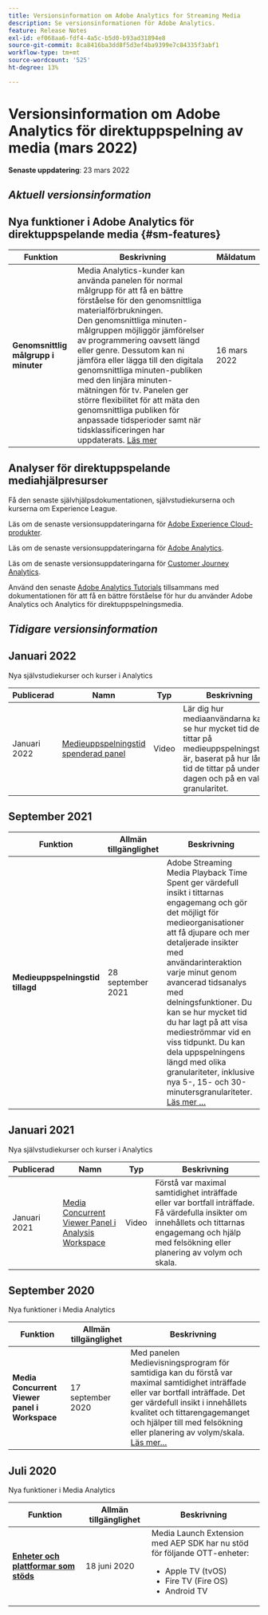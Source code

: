 ```yaml
---
title: Versionsinformation om Adobe Analytics for Streaming Media
description: Se versionsinformationen för Adobe Analytics.
feature: Release Notes
exl-id: ef068aa6-fdf4-4a5c-b5d0-b93ad31894e8
source-git-commit: 8ca8416ba3dd8f5d3ef4ba9399e7c84335f3abf1
workflow-type: tm+mt
source-wordcount: '525'
ht-degree: 13%

---
```


# Versionsinformation om Adobe Analytics för direktuppspelning av media (mars 2022)

**Senaste uppdatering**: 23 mars 2022

## *Aktuell versionsinformation*

## Nya funktioner i Adobe Analytics för direktuppspelande media  {#sm-features}

| Funktion | Beskrivning | Måldatum |
| ----------- | ---------- | ------- |
| **Genomsnittlig målgrupp i minuter** | Media Analytics-kunder kan använda panelen för normal målgrupp för att få en bättre förståelse för den genomsnittliga materialförbrukningen. <br>Den genomsnittliga minuten-målgruppen möjliggör jämförelser av programmering oavsett längd eller genre. Dessutom kan ni jämföra eller lägga till den digitala genomsnittliga minuten-publiken med den linjära minuten-mätningen för tv. Panelen ger större flexibilitet för att mäta den genomsnittliga publiken för anpassade tidsperioder samt när tidsklassificeringen har uppdaterats.  [Läs mer](https://experienceleague.adobe.com/docs/media-analytics/using/media-reports/average-minute-audience.html?lang=en) | 16 mars 2022 |

## Analyser för direktuppspelande mediahjälpresurser

Få den senaste självhjälpsdokumentationen, självstudiekurserna och kurserna om Experience League.

Läs om de senaste versionsuppdateringarna för [Adobe Experience Cloud-produkter](https://business.adobe.com/products/adobe-experience-cloud-products.html).

Läs om de senaste versionsuppdateringarna för [Adobe Analytics](https://experienceleague.adobe.com/docs/analytics/release-notes/latest.html?lang=en).

Läs om de senaste versionsuppdateringarna för [Customer Journey Analytics](https://experienceleague.adobe.com/docs/analytics-platform/using/releases/latest.html?lang=en).

Använd den senaste [Adobe Analytics Tutorials](https://experienceleague.adobe.com/docs/analytics-learn/tutorials/overview.html?lang=en) tillsammans med dokumentationen för att få en bättre förståelse för hur du använder Adobe Analytics och Analytics för direktuppspelningsmedia.

## *Tidigare versionsinformation*

## Januari 2022

Nya självstudiekurser och kurser i Analytics

| Publicerad | Namn | Typ | Beskrivning |
| ----------- | ---------- | ---------- | --------- |
| Januari 2022 | [Medieuppspelningstid spenderad panel](https://experienceleague.adobe.com/docs/analytics-learn/tutorials/media-analytics/measuring-media-analytics/media-playback-time-spent-panel.html?lang=en) | Video | Lär dig hur mediaanvändarna kan se hur mycket tid de tittar på medieuppspelningstiden är, baserat på hur lång tid de tittar på under dagen och på en vald granularitet. |

## September 2021

| Funktion | Allmän tillgänglighet | Beskrivning |
| ----------- | ---------- | -------------- |
| **Medieuppspelningstid tillagd** | 28 september 2021 | Adobe Streaming Media Playback Time Spent ger värdefull insikt i tittarnas engagemang och gör det möjligt för medieorganisationer att få djupare och mer detaljerade insikter med användarinteraktion varje minut genom avancerad tidsanalys med delningsfunktioner. Du kan se hur mycket tid du har lagt på att visa medieströmmar vid en viss tidpunkt. Du kan dela uppspelningens längd med olika granulariteter, inklusive nya 5-, 15- och 30-minutersgranulariteter. [Läs mer …](/help/media-reports/media-workspace-panels/media-playback-time-spent.md) |

## Januari 2021

Nya självstudiekurser och kurser i Analytics

| Publicerad | Namn | Typ | Beskrivning |
| ----------- | ---------- | ---------- | --------- |
| Januari 2021 | [Media Concurrent Viewer Panel i Analysis Workspace](https://experienceleague.adobe.com/docs/analytics-learn/tutorials/analysis-workspace/using-panels/media-concurrent-viewers-panel-in-analysis-workspace.html?lang=en#analysis-workspace) | Video | Förstå var maximal samtidighet inträffade eller var bortfall inträffade. Få värdefulla insikter om innehållets och tittarnas engagemang och hjälp med felsökning eller planering av volym och skala. |


## September 2020

Nya funktioner i Media Analytics

| Funktion | Allmän tillgänglighet | Beskrivning |
| -------- | -------------------- | ----------- |
| **Media Concurrent Viewer panel i Workspace** | 17 september 2020 | Med panelen Medievisningsprogram för samtidiga kan du förstå var maximal samtidighet inträffade eller var bortfall inträffade. Det ger värdefull insikt i innehållets kvalitet och tittarengagemanget och hjälper till med felsökning eller planering av volym/skala. [Läs mer…](/help/media-reports/media-workspace-panels/media-concurrent-viewers.md) |


## Juli 2020

Nya funktioner i Media Analytics

| Funktion | Allmän tillgänglighet | Beskrivning |
| -------- | -------------------- | ----------- |
| [**Enheter och plattformar som stöds**](https://experienceleague.adobe.com/docs/media-analytics/using/supported-devices.html?lang=en) | 18 juni 2020 | Media Launch Extension med AEP SDK har nu stöd för följande OTT-enheter: <div><ul><li>Apple TV (tvOS)</li><li>Fire TV (Fire OS)</li><li>Android TV</li></ul></div> |



<!-- ## Important notices for [!DNL Analytics] administrators

**Updated on March 3, 2022**

| Notice | Date Added or Updated  | Description |
| ----------- | ---------- | ---------- |
| description | date | description |
| description | date | description |
| description | date | description |
| description | date | description | -->
